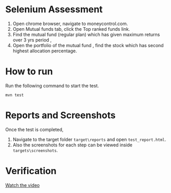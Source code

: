 # Selenium Assessment
1. Open chrome browser, navigate to moneycontrol.com.
2. Open Mutual funds tab, click the Top ranked funds link.
3. Find the mutual fund (regular plan) which has given maximum returns over 3 yrs period ,
4. Open the portfolio of the mutual fund , find the stock  which has second highest allocation percentage.

# How to run
Run the following command to start the test.
```
mvn test
```


# Reports and Screenshots
Once the test is completed,
1. Navigate to the target folder `target\reports` and open `test_report.html`.
2. Also the screenshots for each step can be viewed inside `targets\screenshots`.


# Verification
[Watch the video](https://youtu.be/wG8_EToyupU)